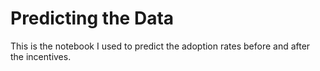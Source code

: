 # Predicting the Data

This is the notebook I used to predict the adoption rates before and after the incentives.
